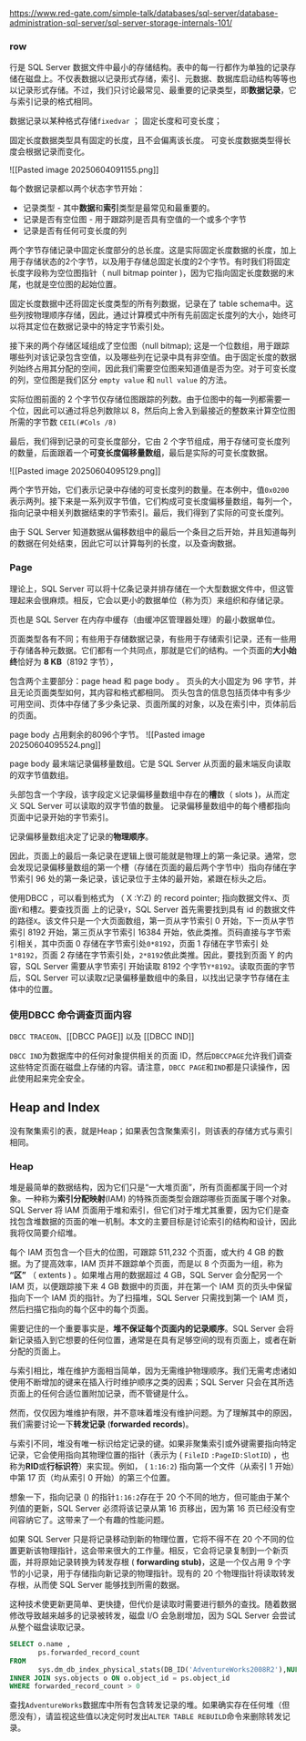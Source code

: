 https://www.red-gate.com/simple-talk/databases/sql-server/database-administration-sql-server/sql-server-storage-internals-101/


### row

行是 SQL Server 数据文件中最小的存储结构。表中的每一行都作为单独的记录存储在磁盘上。不仅表数据以记录形式存储，索引、元数据、数据库启动结构等等也以记录形式存储。不过，我们只讨论最常见、最重要的记录类型，即**数据记录**，它与索引记录的格式相同。


数据记录以某种格式存储`fixedvar` ； 固定长度和可变长度；

固定长度数据类型具有固定的长度，且不会偏离该长度。
可变长度数据类型得长度会根据记录而变化。


![[Pasted image 20250604091155.png]]

每个数据记录都以两个状态字节开始：
- 记录类型 - 其中**数据**和**索引**类型是最常见和最重要的。
- 记录是否有空位图 - 用于跟踪列是否具有空值的一个或多个字节
- 记录是否有任何可变长度的列

两个字节存储记录中固定长度部分的总长度。这是实际固定长度数据的长度，加上用于存储状态的2个字节，以及用于存储总固定长度的2个字节。有时我们将固定长度字段称为空位图指针（ null bitmap pointer )，因为它指向固定长度数据的末尾，也就是空位图的起始位置。

固定长度数据中还将固定长度类型的所有列数据，记录在了 table schema中。这些列按物理顺序存储，因此，通过计算模式中所有先前固定长度列的大小，始终可以将其定位在数据记录中的特定字节索引处。

接下来的两个存储区域组成了空位图（null bitmap); 这是一个位数组，用于跟踪哪些列对该记录包含空值，以及哪些列在记录中具有非空值。由于固定长度的数据列始终占用其分配的空间，因此我们需要空位图来知道值是否为空。对于可变长度的列，空位图是我们区分 `empty value` 和 `null value` 的方法。

实际位图前面的 2 个字节仅存储位图跟踪的列数。由于位图中的每一列都需要一个位，因此可以通过将总列数除以 8，然后向上舍入到最接近的整数来计算空位图所需的字节数 `CEIL(#Cols /8)`

最后，我们得到记录的可变长度部分，它由 2 个字节组成，用于存储可变长度列的数量，后面跟着一个**可变长度偏移量数组**，最后是实际的可变长度数据。

![[Pasted image 20250604095129.png]]

两个字节开始，它们表示记录中存储的可变长度列的数量。在本例中，值`0x0200`表示两列。接下来是一系列双字节值，它们构成可变长度偏移量数组，每列一个，指向记录中相关列数据结束的字节索引。最后，我们得到了实际的可变长度列。

由于 SQL Server 知道数据从偏移数组中的最后一个条目之后开始，并且知道每列的数据在何处结束，因此它可以计算每列的长度，以及查询数据。


### Page

理论上，SQL Server 可以将十亿条记录并排存储在一个大型数据文件中，但这管理起来会很麻烦。相反，它会以更小的数据单位（称为页）来组织和存储记录。

页也是 SQL Server 在内存中缓存（由缓冲区管理器处理）的最小数据单位。

页面类型各有不同；有些用于存储数据记录，有些用于存储索引记录，还有一些用于存储各种元数据。它们都有一个共同点，那就是它们的结构。一个页面的**大小始终**恰好为 **8 KB**（8192 字节），

包含两个主要部分：page head 和 page body 。
页头的大小固定为 96 字节，并且无论页面类型如何，其内容和格式都相同。
页头包含的信息包括页体中有多少可用空间、页体中存储了多少条记录、页面所属的对象，以及在索引中，页体前后的页面。

page body 占用剩余的8096个字节。
![[Pasted image 20250604095524.png]]

page body 最末端记录偏移量数组。它是 SQL Server 从页面的最末端反向读取的双字节值数组。

头部包含一个字段，该字段定义记录偏移量数组中存在的**槽**数（ slots )，从而定义 SQL Server 可以读取的双字节值的数量。 记录偏移量数组中的每个槽都指向页面中记录开始的字节索引。

记录偏移量数组决定了记录的**物理顺序**。

因此，页面上的最后一条记录在逻辑上很可能就是物理上的第一条记录。通常，您会发现记录偏移量数组的第一个槽（存储在页面的最后两个字节中）指向存储在字节索引 96 处的第一条记录，该记录位于主体的最开始，紧跟在标头之后。


使用DBCC ，可以看到格式为 （ X :Y:Z) 的 record pointer;
指向数据文件`X`、页面`Y`和槽`Z`。要查找页面 上的记录`Y`，SQL Server 首先需要找到具有 id 的数据文件的路径`X`。该文件只是一个大页面数组，第一页从字节索引 0 开始，下一页从字节索引 8192 开始，第三页从字节索引 16384 开始，依此类推。页码直接与字节索引相关，其中页面 0 存储在字节索引处`0*8192`，页面 1 存储在字节索引 处`1*8192`，页面 2 存储在字节索引处，`2*8192`依此类推。因此，要找到页面 Y 的内容，SQL Server 需要从字节索引 开始读取 8192 个字节`Y*8192`。读取页面的字节后，SQL Server 可以读取`Z`记录偏移量数组中的条目，以找出记录字节存储在主体中的位置。


### 使用DBCC 命令调查页面内容

`DBCC TRACEON`、[[DBCC PAGE]] 以及 [[DBCC IND]]

`DBCC IND`为数据库中的任何对象提供相关的页面 ID，然后`DBCCPAGE`允许我们调查这些特定页面在磁盘上存储的内容。请注意，`DBCC PAGE`和`IND`都是只读操作，因此使用起来完全安全。


## Heap and Index

没有聚集索引的表，就是Heap；如果表包含聚集索引，则该表的存储方式与索引相同。

### Heap
堆是最简单的数据结构，因为它们只是“一大堆页面”，所有页面都属于同一个对象。一种称为**索引分配映射**(IAM) 的特殊页面类型会跟踪哪些页面属于哪个对象。SQL Server 将 IAM 页面用于堆和索引，但它们对于堆尤其重要，因为它们是查找包含堆数据的页面的唯一机制。本文的主要目标是讨论索引的结构和设计，因此我将仅简要介绍堆。

每个 IAM 页包含一个巨大的位图，可跟踪 511,232 个页面，或大约 4 GB 的数据。为了提高效率，IAM 页并不跟踪单个页面，而是以 8 个页面为一组，称为 **“区”** （ extents ) 。如果堆占用的数据超过 4 GB，SQL Server 会分配另一个 IAM 页，以便跟踪接下来 4 GB 数据中的页面，并在第一个 IAM 页的页头中保留指向下一个 IAM 页的指针。为了扫描堆，SQL Server 只需找到第一个 IAM 页，然后扫描它指向的每个区中的每个页面。

需要记住的一个重要事实是，**堆不保证每个页面内的记录顺序**。SQL Server 会将新记录插入到它想要的任何位置，通常是在具有足够空间的现有页面上，或者在新分配的页面上。

与索引相比，堆在维护方面相当简单，因为无需维护物理顺序。我们无需考虑诸如使用不断增加的键来在插入行时维护顺序之类的因素；SQL Server 只会在其所选页面上的任何合适位置附加记录，而不管键是什么。

然而，仅仅因为堆维护有限，并不意味着堆没有维护问题。为了理解其中的原因，我们需要讨论一下**转发记录**  (**forwarded records**)。

与索引不同，堆没有唯一标识给定记录的键。如果非聚集索引或外键需要指向特定记录，它会使用指向其物理位置的指针（表示为 ( `FileID` `:PageID:SlotID`) ，也称为**RID**或**行标识符**）来实现。例如， ( `1:16:2`) 指向第一个文件（从索引 1 开始）中第 17 页（均从索引 0 开始）的第三个位置。

想象一下，指向记录 () 的指针`1:16:2`存在于 20 个不同的地方，但可能由于某个列值的更新，SQL Server 必须将该记录从第 16 页移出，因为第 16 页已经没有空间容纳它了。这带来了一个有趣的性能问题。

如果 SQL Server 只是将记录移动到新的物理位置，它将不得不在 20 个不同的位置更新该物理指针，这会带来很大的工作量。相反，它会将记录复制到一个新页面，并将原始记录转换为转发存根 ( **forwarding stub)**，这是一个仅占用 9 个字节的小记录，用于存储指向新记录的物理指针。现有的 20 个物理指针将读取转发存根，从而使 SQL Server 能够找到所需的数据。

这种技术使更新更简单、更快捷，但代价是读取时需要进行额外的查找。随着数据修改导致越来越多的记录被转发，磁盘 I/O 会急剧增加，因为 SQL Server 会尝试从整个磁盘读取记录。


```SQL
SELECT o.name ,
       ps.forwarded_record_count
FROM
       sys.dm_db_index_physical_stats(DB_ID('AdventureWorks2008R2'),NULL, NULL,NULL, 'DETAILED') ps
INNER JOIN sys.objects o ON o.object_id = ps.object_id
WHERE forwarded_record_count > 0
```

查找`AdventureWorks`数据库中所有包含转发记录的堆。如果确实存在任何堆（但愿没有），请监视这些值以决定何时发出`ALTER TABLE REBUILD`命令来删除转发记录。